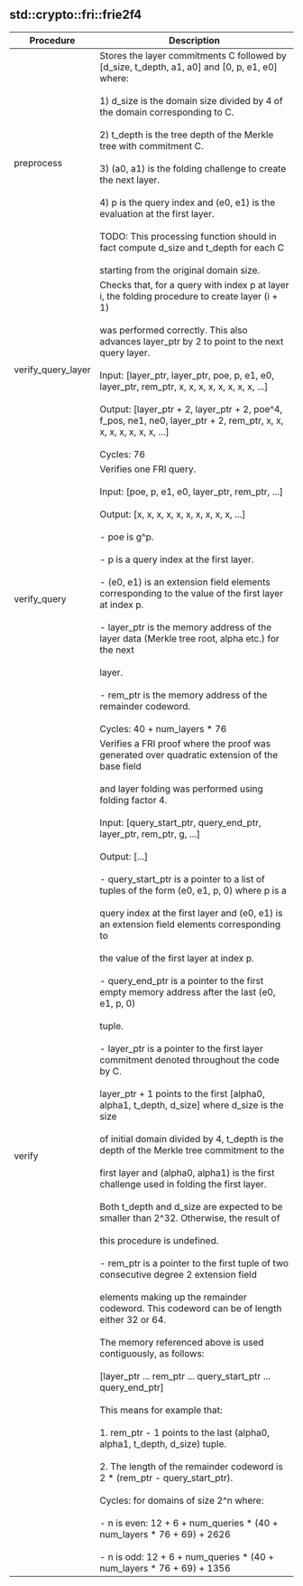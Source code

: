 
## std::crypto::fri::frie2f4
| Procedure | Description |
| ----------- | ------------- |
| preprocess | Stores the layer commitments C followed by [d_size, t_depth, a1, a0] and [0, p, e1, e0] where:<br /><br />1) d_size is the domain size divided by 4 of the domain corresponding to C.<br /><br />2) t_depth is the tree depth of the Merkle tree with commitment C.<br /><br />3) (a0, a1) is the folding challenge to create the next layer.<br /><br />4) p is the query index and (e0, e1) is the evaluation at the first layer.<br /><br />TODO: This processing function should in fact compute d_size and t_depth for each C<br /><br />starting from the original domain size. |
| verify_query_layer | Checks that, for a query with index p at layer i, the folding procedure to create layer (i + 1)<br /><br />was performed correctly. This also advances layer_ptr by 2 to point to the next query layer.<br /><br />Input:  [layer_ptr, layer_ptr, poe, p, e1, e0, layer_ptr, rem_ptr, x, x, x, x, x, x, x, x, ...]<br /><br />Output: [layer_ptr + 2, layer_ptr + 2, poe^4, f_pos, ne1, ne0, layer_ptr + 2, rem_ptr, x, x, x, x, x, x, x, x, ...]<br /><br />Cycles: 76 |
| verify_query | Verifies one FRI query.<br /><br />Input:  [poe, p, e1, e0, layer_ptr, rem_ptr, ...]<br /><br />Output: [x, x, x, x, x, x, x, x, x, x, ...]<br /><br />- poe is g^p.<br /><br />- p is a query index at the first layer.<br /><br />- (e0, e1) is an extension field elements corresponding to the value of the first layer at index p.<br /><br />- layer_ptr is the memory address of the layer data (Merkle tree root, alpha etc.) for the next<br /><br />layer.<br /><br />- rem_ptr is the memory address of the remainder codeword.<br /><br />Cycles: 40 + num_layers * 76 |
| verify | Verifies a FRI proof where the proof was generated over quadratic extension of the base field<br /><br />and layer folding was performed using folding factor 4.<br /><br />Input:  [query_start_ptr, query_end_ptr, layer_ptr, rem_ptr, g, ...]<br /><br />Output: [...]<br /><br />- query_start_ptr is a pointer to a list of tuples of the form (e0, e1, p, 0) where p is a<br /><br />query index at the first layer and (e0, e1) is an extension field elements corresponding to<br /><br />the value of the first layer at index p.<br /><br />- query_end_ptr is a pointer to the first empty memory address after the last (e0, e1, p, 0)<br /><br />tuple.<br /><br />- layer_ptr is a pointer to the first layer commitment denoted throughout the code by C.<br /><br />layer_ptr + 1 points to the first [alpha0, alpha1, t_depth, d_size] where d_size is the size<br /><br />of initial domain divided by 4, t_depth is the depth of the Merkle tree commitment to the<br /><br />first layer and (alpha0, alpha1) is the first challenge used in folding the first layer.<br /><br />Both t_depth and d_size are expected to be smaller than 2^32. Otherwise, the result of<br /><br />this procedure is undefined.<br /><br />- rem_ptr is a pointer to the first tuple of two consecutive degree 2 extension field<br /><br />elements making up the remainder codeword. This codeword can be of length either 32 or 64.<br /><br />The memory referenced above is used contiguously, as follows:<br /><br />[layer_ptr ... rem_ptr ... query_start_ptr ... query_end_ptr]<br /><br />This means for example that:<br /><br />1. rem_ptr - 1 points to the last (alpha0, alpha1, t_depth, d_size) tuple.<br /><br />2. The length of the remainder codeword is 2 * (rem_ptr - query_start_ptr).<br /><br />Cycles: for domains of size 2^n where:<br /><br />- n is even: 12 + 6 + num_queries * (40 + num_layers * 76 + 69) + 2626<br /><br />- n is odd:  12 + 6 + num_queries * (40 + num_layers * 76 + 69) + 1356 |
